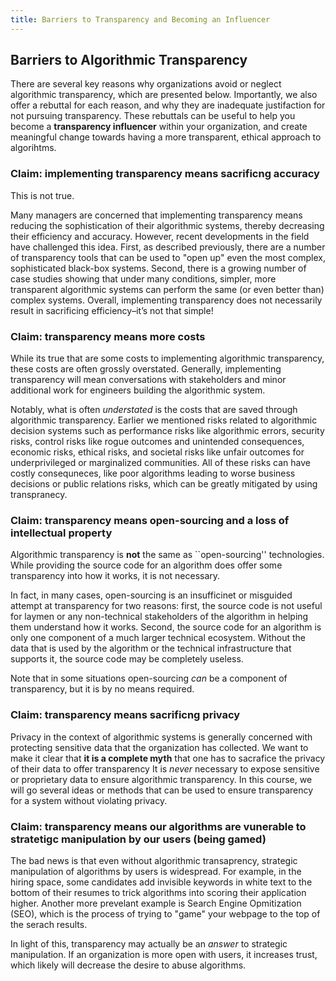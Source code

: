 ```yaml
---
title: Barriers to Transparency and Becoming an Influencer
---
```


## Barriers to Algorithmic Transparency

There are several key reasons why organizations avoid or neglect algorithmic transparency, which are presented below. Importantly, we also offer a rebuttal for each reason, and why they are inadequate justifaction for not pursuing transparency. These rebuttals can be useful to help you become a **transparency influencer** within your organization, and create meaningful change towards having a more transparent, ethical approach to algorihtms.

### Claim: implementing transparency means sacrificng accuracy

This is not true.

Many managers are concerned that implementing transparency means reducing the sophistication of their algorithmic systems, thereby decreasing their efficiency and accuracy. However, recent developments in the field have challenged this idea. First, as described previously, there are a number of transparency tools that can be used to "open up" even the most complex, sophisticated black-box systems. Second, there is a growing number of case studies showing that under many conditions, simpler, more transparent algorithmic systems can perform the same (or even better than) complex systems. Overall, implementing transparency does not necessarily result in sacrificing efficiency–it’s not that simple!

### Claim: transparency means more costs

While its true that are some costs to implementing algorithmic transparency, these costs are often grossly overstated. Generally, implementing transparency will mean conversations with stakeholders and minor additional work for engineers building the algorithmic system.

Notably, what is often _understated_ is the costs that are saved through algorithmic transparency. Earlier we mentioned risks related to algorithmic decision systems such as performance risks like algorithmic errors, security risks, control risks like rogue outcomes and unintended consequences, economic risks, ethical risks, and societal risks like unfair outcomes for underprivileged or marginalized communities. All of these risks can have costly consequneces, like poor algorithms leading to worse business decisions or public relations risks, which can be greatly mitigated by using transpranecy.

### Claim: transparency means open-sourcing and a loss of intellectual property

Algorithmic transparency is **not** the same as ``open-sourcing'' technologies. While providing the source code for an algorithm does offer some transparency into how it works, it is not necessary.

In fact, in many cases, open-sourcing is an insufficinet or misguided attempt at transparency for two reasons: first, the source code is not useful for laymen or any non-technical stakeholders of the algorithm in helping them understand how it works. Second, the source code for an algorithm is only one component of a much larger technical ecosystem. Without the data that is used by the algorithm or the technical infrastructure that supports it, the source code may be completely useless.

Note that in some situations open-sourcing _can_ be a component of transparency, but it is by no means required.

### Claim: transparency means sacrificng privacy

Privacy in the context of algorithmic systems is generally concerned with protecting sensitive data that the organization has collected. We want to make it clear that **it is a complete myth** that one has to sacrafice the privacy of their data to offer transparency It is _never_ necessary to expose sensitive or proprietary data to ensure algorithmic transparency. In this course, we will go several ideas or methods that can be used to ensure transparency for a system without violating privacy.

### Claim: transparency means our algorithms are vunerable to stratetigc manipulation by our users (being gamed)

The bad news is that even without algorithmic transaprency, strategic manipulation of algorithms by users is widespread. For example, in the hiring space, some candidates add invisible keywords in white text to the bottom of their resumes to trick algorithms into scoring their application higher. Another more prevelant example is Search Engine Opmitization (SEO), which is the process of trying to "game" your webpage to the top of the serach results.

In light of this, transparency may actually be an _answer_ to strategic manipulation. If an organization is more open with users, it increases trust, which likely will decrease the desire to abuse algorithms.

